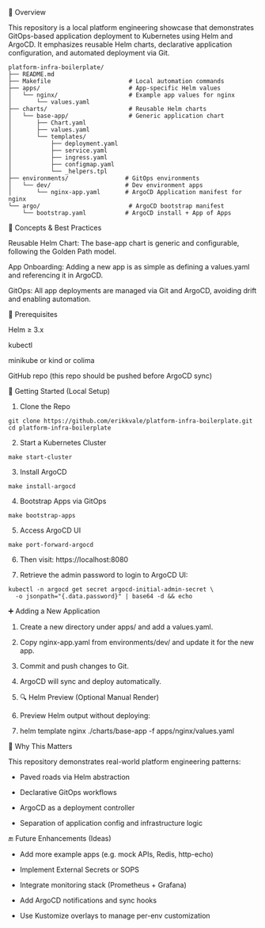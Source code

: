 🚀 Overview

This repository is a local platform engineering showcase that demonstrates GitOps-based application deployment to Kubernetes using Helm and ArgoCD. It emphasizes reusable Helm charts, declarative application configuration, and automated deployment via Git.

```
platform-infra-boilerplate/
├── README.md
├── Makefile                      # Local automation commands
├── apps/                         # App-specific Helm values
│   └── nginx/                    # Example app values for nginx
│       └── values.yaml
├── charts/                       # Reusable Helm charts
│   └── base-app/                 # Generic application chart
│       ├── Chart.yaml
│       ├── values.yaml
│       └── templates/
│           ├── deployment.yaml
│           ├── service.yaml
│           ├── ingress.yaml
│           ├── configmap.yaml
│           └── _helpers.tpl
├── environments/                # GitOps environments
│   └── dev/                     # Dev environment apps
│       └── nginx-app.yaml       # ArgoCD Application manifest for nginx
└── argo/                         # ArgoCD bootstrap manifest
    └── bootstrap.yaml           # ArgoCD install + App of Apps
```


🧱 Concepts & Best Practices

Reusable Helm Chart: The base-app chart is generic and configurable, following the Golden Path model.

App Onboarding: Adding a new app is as simple as defining a values.yaml and referencing it in ArgoCD.

GitOps: All app deployments are managed via Git and ArgoCD, avoiding drift and enabling automation.


🔧 Prerequisites

Helm ≥ 3.x

kubectl

minikube or kind or colima

GitHub repo (this repo should be pushed before ArgoCD sync)

🚀 Getting Started (Local Setup)

1. Clone the Repo

```shell 
git clone https://github.com/erikkvale/platform-infra-boilerplate.git
cd platform-infra-boilerplate
```

2. Start a Kubernetes Cluster

```shell
make start-cluster
```

3. Install ArgoCD

```shell
make install-argocd
```

4. Bootstrap Apps via GitOps

```shell
make bootstrap-apps
```

5. Access ArgoCD UI

```shell
make port-forward-argocd
```

6. Then visit: https://localhost:8080

7. Retrieve the admin password to login to ArgoCD UI:

```shell
kubectl -n argocd get secret argocd-initial-admin-secret \
  -o jsonpath="{.data.password}" | base64 -d && echo
```

➕ Adding a New Application

1. Create a new directory under apps/ and add a values.yaml.

2. Copy nginx-app.yaml from environments/dev/ and update it for the new app.

3. Commit and push changes to Git.

4. ArgoCD will sync and deploy automatically.

5. 🔍 Helm Preview (Optional Manual Render)

6. Preview Helm output without deploying:

7. helm template nginx ./charts/base-app -f apps/nginx/values.yaml

🧠 Why This Matters

This repository demonstrates real-world platform engineering patterns:

- Paved roads via Helm abstraction

- Declarative GitOps workflows

- ArgoCD as a deployment controller

- Separation of application config and infrastructure logic

🔚 Future Enhancements (Ideas)

- Add more example apps (e.g. mock APIs, Redis, http-echo)

- Implement External Secrets or SOPS

- Integrate monitoring stack (Prometheus + Grafana)

- Add ArgoCD notifications and sync hooks

- Use Kustomize overlays to manage per-env customization

